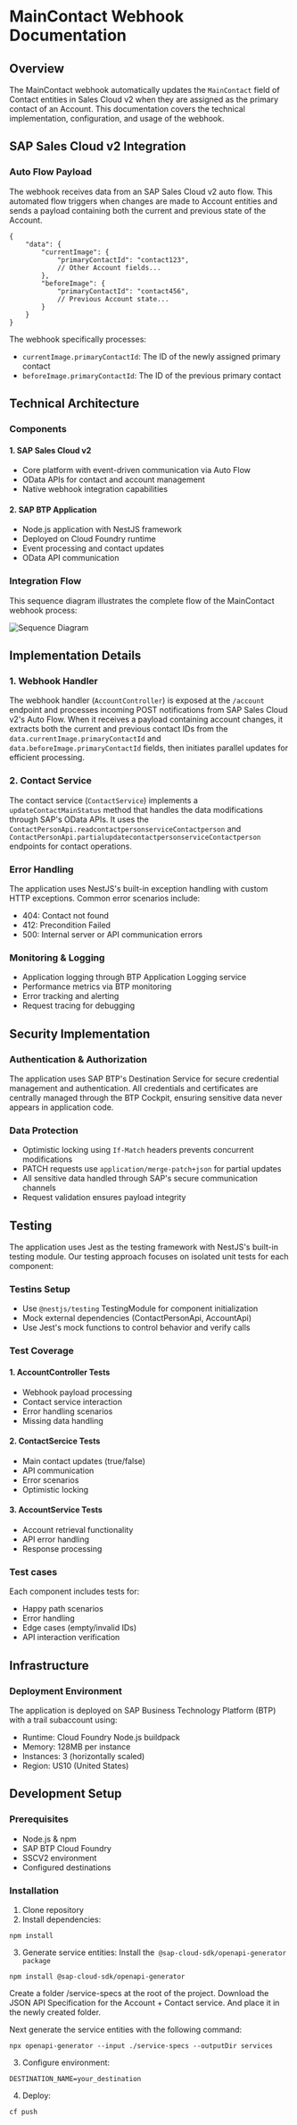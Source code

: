 # MainContact Webhook Documentation

## Overview

The MainContact webhook automatically updates the `MainContact` field of Contact entities in Sales Cloud v2 when they are assigned as the primary contact of an Account. This documentation covers the technical implementation, configuration, and usage of the webhook.

## SAP Sales Cloud v2 Integration

### Auto Flow Payload

The webhook receives data from an SAP Sales Cloud v2 auto flow. This automated flow triggers when changes are made to Account entities and sends a payload containing both the current and previous state of the Account.

```
{
    "data": {
        "currentImage": {
            "primaryContactId": "contact123",
            // Other Account fields...
        },
        "beforeImage": {
            "primaryContactId": "contact456",
            // Previous Account state...
        }
    }
}
```

The webhook specifically processes:

- `currentImage.primaryContactId`: The ID of the newly assigned primary contact
- `beforeImage.primaryContactId`: The ID of the previous primary contact

## Technical Architecture

### Components

#### 1. SAP Sales Cloud v2

- Core platform with event-driven communication via Auto Flow
- OData APIs for contact and account management
- Native webhook integration capabilities

#### 2. SAP BTP Application

- Node.js application with NestJS framework
- Deployed on Cloud Foundry runtime
- Event processing and contact updates
- OData API communication

### Integration Flow

This sequence diagram illustrates the complete flow of the MainContact webhook process:

![Sequence Diagram](docs/images/flow-diagram.png)

## Implementation Details

### 1. Webhook Handler

The webhook handler (`AccountController`) is exposed at the `/account` endpoint and processes incoming POST notifications from SAP Sales Cloud v2's Auto Flow. When it receives a payload containing account changes, it extracts both the current and previous contact IDs from the `data.currentImage.primaryContactId` and `data.beforeImage.primaryContactId` fields, then initiates parallel updates for efficient processing.

### 2. Contact Service

The contact service (`ContactService`) implements a `updateContactMainStatus` method that handles the data modifications through SAP's OData APIs. It uses the `ContactPersonApi.readcontactpersonserviceContactperson` and `ContactPersonApi.partialupdatecontactpersonserviceContactperson` endpoints for contact operations.

### Error Handling

The application uses NestJS's built-in exception handling with custom HTTP exceptions. Common error scenarios include:

- 404: Contact not found
- 412: Precondition Failed
- 500: Internal server or API communication errors

### Monitoring & Logging

- Application logging through BTP Application Logging service
- Performance metrics via BTP monitoring
- Error tracking and alerting
- Request tracing for debugging

## Security Implementation

### Authentication & Authorization

The application uses SAP BTP's Destination Service for secure credential management and authentication. All credentials and certificates are centrally managed through the BTP Cockpit, ensuring sensitive data never appears in application code.

### Data Protection

- Optimistic locking using `If-Match` headers prevents concurrent modifications
- PATCH requests use `application/merge-patch+json` for partial updates
- All sensitive data handled through SAP's secure communication channels
- Request validation ensures payload integrity

## Testing

The application uses Jest as the testing framework with NestJS's built-in testing module. Our testing approach focuses on isolated unit tests for each component:

### Testins Setup

- Use `@nestjs/testing` TestingModule for component initialization
- Mock external dependencies (ContactPersonApi, AccountApi)
- Use Jest's mock functions to control behavior and verify calls

### Test Coverage

#### 1. AccountController Tests

- Webhook payload processing
- Contact service interaction
- Error handling scenarios
- Missing data handling

#### 2. ContactSercice Tests

- Main contact updates (true/false)
- API communication
- Error scenarios
- Optimistic locking

#### 3. AccountService Tests

- Account retrieval functionality
- API error handling
- Response processing

### Test cases

Each component includes tests for:

- Happy path scenarios
- Error handling
- Edge cases (empty/invalid IDs)
- API interaction verification

## Infrastructure

### Deployment Environment

The application is deployed on SAP Business Technology Platform (BTP) with a trail subaccount using:

- Runtime: Cloud Foundry Node.js buildpack
- Memory: 128MB per instance
- Instances: 3 (horizontally scaled)
- Region: US10 (United States)

## Development Setup

### Prerequisites

- Node.js & npm
- SAP BTP Cloud Foundry
- SSCV2 environment
- Configured destinations

### Installation

1. Clone repository
2. Install dependencies:

```
npm install
```

3. Generate service entities: Install the` @sap-cloud-sdk/openapi-generator package`

```
npm install @sap-cloud-sdk/openapi-generator
```

Create a folder /service-specs at the root of the project. Download the JSON API Specification for the Account + Contact service. And place it in the newly created folder.

Next generate the service entities with the following command:

```
npx openapi-generator --input ./service-specs --outputDir services
```

3. Configure environment:

```
DESTINATION_NAME=your_destination
```

4. Deploy:

```
cf push
```
